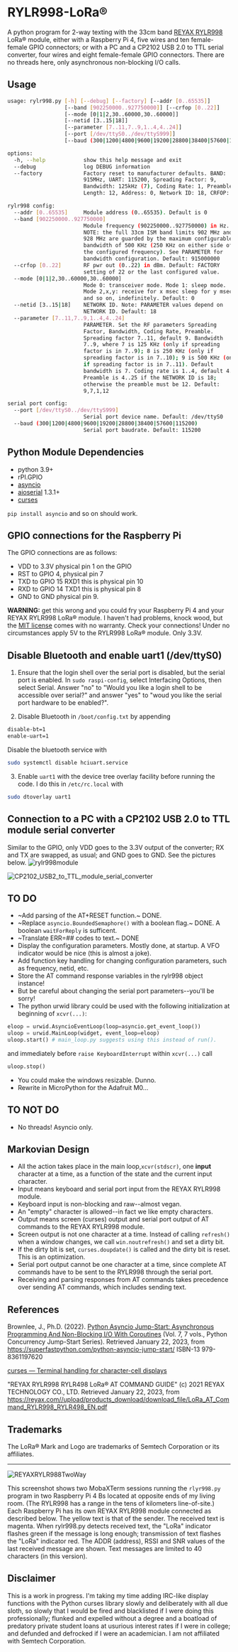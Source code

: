 # RYLR998-LoRa® 

A python program for 2-way texting with the 33cm band
[REYAX RYLR998](https://reyax.com/products/rylr998/) LoRa® module, 
either with a Raspberry Pi 4, five wires and ten female-female 
GPIO connectors; or with a PC and a CP2102 USB 2.0 to TTL serial 
converter, four wires and eight female-female GPIO connectors. 
There are no threads here, only asynchronous non-blocking I/O calls.

## Usage
```bash
usage: rylr998.py [-h] [--debug] [--factory] [--addr [0..65535]]
                  [--band [902250000..927750000]] [--crfop [0..22]]
                  [--mode [0|1|2,30..60000,30..60000]]
                  [--netid [3..15|18]]
                  [--parameter [7..11,7..9,1..4,4..24]]
                  [--port [/dev/ttyS0../dev/ttyS999]]
                  [--baud (300|1200|4800|9600|19200|28800|38400|57600|115200)]

options:
  -h, --help            show this help message and exit
  --debug               log DEBUG information
  --factory             Factory reset to manufacturer defaults. BAND:
                        915MHz, UART: 115200, Spreading Factor: 9,
                        Bandwidth: 125kHz (7), Coding Rate: 1, Preamble
                        Length: 12, Address: 0, Network ID: 18, CRFOP: 22

rylr998 config:
  --addr [0..65535]     Module address (0..65535). Default is 0
  --band [902250000..927750000]
                        Module frequency (902250000..927750000) in Hz.
                        NOTE: the full 33cm ISM band limits 902 MHz and
                        928 MHz are guarded by the maximum configurable
                        bandwidth of 500 KHz (250 KHz on either side of
                        the configured frequency). See PARAMETER for
                        bandwidth configuration. Default: 915000000
  --crfop [0..22]       RF pwr out (0..22) in dBm. Default: FACTORY
                        setting of 22 or the last configured value.
  --mode [0|1|2,30..60000,30..60000]
                        Mode 0: transceiver mode. Mode 1: sleep mode.
                        Mode 2,x,y: receive for x msec sleep for y msec
                        and so on, indefinitely. Default: 0
  --netid [3..15|18]    NETWORK ID. Note: PARAMETER values depend on
                        NETWORK ID. Default: 18
  --parameter [7..11,7..9,1..4,4..24]
                        PARAMETER. Set the RF parameters Spreading
                        Factor, Bandwidth, Coding Rate, Preamble.
                        Spreading factor 7..11, default 9. Bandwidth
                        7..9, where 7 is 125 KHz (only if spreading
                        factor is in 7..9); 8 is 250 KHz (only if
                        spreading factor is in 7..10); 9 is 500 KHz (only
                        if spreading factor is in 7..11). Default
                        bandwidth is 7. Coding rate is 1..4, default 4.
                        Preamble is 4..25 if the NETWORK ID is 18;
                        otherwise the preamble must be 12. Default:
                        9,7,1,12

serial port config:
  --port [/dev/ttyS0../dev/ttyS999]
                        Serial port device name. Default: /dev/ttyS0
  --baud (300|1200|4800|9600|19200|28800|38400|57600|115200)
                        Serial port baudrate. Default: 115200
```

## Python Module Dependencies

* python 3.9+
* rPI.GPIO
* [asyncio](https://pypi.org/project/asyncio/)
* [aioserial](https://pypi.org/project/aioserial/) 1.3.1+
* [curses](https://docs.python.org/3/library/curses.html) 

`pip install asyncio` and so on should work.

## GPIO connections for the Raspberry Pi

The GPIO connections are as follows:

* VDD to 3.3V physical pin 1 on the GPIO
* RST to GPIO 4, physical pin 7
* TXD to GPIO 15 RXD1 this is physical pin 10
* RXD to GPIO 14 TXD1 this is physical pin 8
* GND to GND physical pin 9.

**WARNING:** get this wrong and you could fry your Raspberry Pi 4 and your REYAX RYLR998 LoRa® module. 
I haven't had problems, knock wood, but the [MIT license](https://github.com/flengyel/RYLR998-LoRa/blob/main/LICENSE) 
comes with no warranty. Check your connections! Under no circumstances apply 5V to the RYLR998 LoRa® module. Only 3.3V. 

## Disable Bluetooth and enable uart1 (/dev/ttyS0)

1. Ensure that the login shell over the serial port is disabled, but the serial port is enabled. 
In `sudo raspi-config`, select Interfacing Options, then select Serial. Answer "no" to "Would you like a login shell to be accessible over serial?" and answer "yes"  to "woud you like the serial port hardware to be enabled?".

2. Disable Bluetooth in ```/boot/config.txt``` by appending 
```bash
disable-bt=1
enable-uart=1 
```
Disable the bluetooth service with 
```bash
sudo systemctl disable hciuart.service
```

3. Enable `uart1` with the device tree overlay facility before running the code. I do this in `/etc/rc.local` with 

```bash
sudo dtoverlay uart1
```

## Connection to a PC with a CP2102 USB 2.0 to TTL module serial converter

Similar to the GPIO, only VDD goes to the 3.3V output of the converter; RX and TX are swapped, as usual; and GND goes to GND.
See the pictures below.
![rylr998module](https://user-images.githubusercontent.com/431946/216791228-058dd28e-4c32-43dd-a351-1a0bd575dc06.jpg)


![CP2102_USB2_to_TTL_module_serial_converter](https://user-images.githubusercontent.com/431946/216791243-bd2dd829-fa44-45e2-9f36-a1b2585429bb.jpg)

## TO DO

* ~Add parsing of the AT+RESET function.~ DONE. 
* ~Replace  `asyncio.BoundedSemaphore()` with a boolean flag.~ DONE. A boolean `waitForReply`  is sufficent.
* ~Translate ERR=## codes to text.~ DONE
* Display the configuration parameters. Mostly done, at startup. A VFO indicator would be nice (this is almost a joke). 
* Add function key handling for changing configuration parameters, such as frequency, netid, etc.
* Store the AT command response variables in the rylr998 object instance!
* But be careful about changing the serial port parameters--you'll be sorry! 
* The python urwid library could be used with the following initialization at  beginning of `xcvr(...)`:

```python
eloop = urwid.AsyncioEventLoop(loop=asyncio.get_event_loop())
uloop = urwid.MainLoop(widget, event_loop=eloop)
uloop.start() # main_loop.py suggests using this instead of run().
```

and immediately before `raise KeyboardInterrupt` within `xcvr(...)` call 

```python
uloop.stop()
```

* You could make the windows resizable. Dunno.
* Rewrite in MicroPython for the Adafruit M0... 

## TO NOT DO

* No threads! Asyncio only.

## Markovian Design

* All the action takes place in the main loop,`xcvr(stdscr)`, one **input** character at a time, as a function of the state and the current input character.
* Input means keyboard and serial port input from the REYAX RYLR998 module.
* Keyboard input is non-blocking and raw--almost vegan. 
* An "empty" character is allowed--in fact we like empty characters.
* Output means screen (curses) output and serial port output of AT commands to the REYAX RYLR998 module.
* Screen output is not one character at a time. Instead of calling `refresh()` when a window changes, we call `win.noutrefresh()` and set a dirty bit. 
* If the dirty bit is set, `curses.doupdate()` is called and the dirty bit is reset. This is an optimization.
*  Serial port output cannot be one character at a time, since complete AT commands have to be sent to the RYLR998 through the serial port.
*  Receiving and parsing responses from AT commands takes precedence over sending AT commands, which includes sending text.

## References

Brownlee, J., Ph.D. (2022). [Python Asyncio Jump-Start: Asynchronous Programming And Non-Blocking I/O With Coroutines](https://superfastpython.com/python-asyncio-jump-start/) (Vol. 7, 7 vols., Python Concurrency Jump-Start Series). Retrieved January 22, 2023, from https://superfastpython.com/python-asyncio-jump-start/ ISBN-13 979-8361197620

[curses — Terminal handling for character-cell displays](https://docs.python.org/3/library/curses.html)

 "REYAX RYLR998 RYLR498 LoRa® AT COMMAND GUIDE" (c) 2021 REYAX TECHNOLOGY CO., LTD. Retrieved January 22, 2023, from https://reyax.com//upload/products_download/download_file/LoRa_AT_Command_RYLR998_RYLR498_EN.pdf

## Trademarks

The LoRa® Mark and Logo are trademarks of Semtech Corporation or its affiliates.

---

![REYAXRYLR988TwoWay](https://user-images.githubusercontent.com/431946/214753395-8db614de-1e25-42e7-bde6-571a45fcc902.gif)


This screenshot shows two MobaXTerm sessions running the `rlyr998.py` program in two  Raspberry Pi 4 Bs located at opposite ends of my living room. (The RYLR998 has a range in the tens of kilometers line-of-site.) Each Raspberry Pi has its own REYAX RYLR998 module connected as described below. The yellow text is that of the sender. The received text is magenta. When rylr998.py detects received text, the "LoRa" indicator flashes green if the message is long enough; transmission of text flashes the "LoRa" indicator red. The ADDR (address), RSSI and SNR values of the last received message are shown. Text messages are limited to 40 characters (in this version). 


## Disclaimer

This is a work in progress.  I'm taking my time adding IRC-like display functions with the Python curses library slowly and deliberately with all due sloth, so slowly that I would be fired and blacklisted if I were doing this professionally; flunked and expelled without a degree and a boatload of predatory private student loans at usurious interest rates if I were in college; and defunded and defrocked if I were an academician. I am not affiliated with Semtech Corporation.

